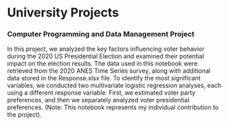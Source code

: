 # University Projects

### Computer Programming and Data Management Project 
In this project, we analyzed the key factors influencing voter behavior during the 2020 US Presidential Election and examined their potential impact on the election results. The data used in this notebook were retrieved from the 2020 ANES Time Series survey, along with additional data stored in the Response.xlsx file.
To identify the most significant variables, we conducted two multivariate logistic regression analyses, each using a different response variable. First, we estimated voter party preferences, and then we separately analyzed voter presidential preferences. (Note: This notebook represents my individual contribution to the project).

